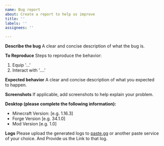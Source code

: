 ```yaml
---
name: Bug report
about: Create a report to help us improve
title: ''
labels: ''
assignees: ''

---
```


**Describe the bug**
A clear and concise description of what the bug is.

**To Reproduce**
Steps to reproduce the behavior:
1. Equip '...'
2. Interact with '....'

**Expected behavior**
A clear and concise description of what you expected to happen.

**Screenshots**
If applicable, add screenshots to help explain your problem.

**Desktop (please complete the following information):**
 - Minecraft Version: [e.g. 1.16.3]
 - Forge Version [e.g. 34.1.0]
 - Mod Version [e.g. 1.0]

**Logs**
Please upload the generated logs to [paste.gg](https://paste.gg) or another paste service of your choice.
And Provide us the Link to that log.
